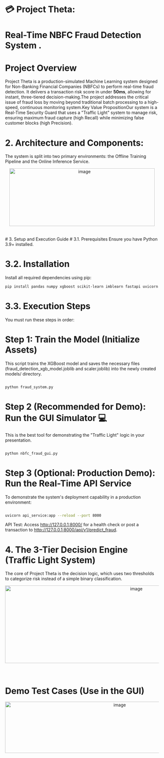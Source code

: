# 💳 Project Theta:

# Real-Time NBFC Fraud Detection System .

# Project Overview 
  Project Theta is a production-simulated Machine Learning system designed for Non-Banking Financial Companies (NBFCs) to perform real-time fraud detection. It delivers a transaction risk score in under $\mathbf{50ms}$, allowing for instant, three-tiered decision-making.The project addresses the critical issue of fraud loss by moving beyond traditional batch processing to a high-speed, continuous monitoring system.Key Value PropositionOur system is a Real-Time Security Guard that uses a "Traffic Light" system to manage risk, ensuring maximum fraud capture (high Recall) while minimizing false customer blocks (high Precision).

# 2. Architecture and Components: 
  The system is split into two primary environments: the Offline Training Pipeline and the Online Inference Service.
  <div  align="center" > 
 <img width="476" height="189" alt="image"src="https://github.com/user-attachments/assets/494631a3-743a-408b-80db-083027ed4648" /> </div>
<br>
<br> 
# 3. Setup and Execution Guide
# 3.1. Prerequisites
Ensure you have Python 3.9+ installed.

# 3.2. Installation
Install all required dependencies using pip:

```bash
pip install pandas numpy xgboost scikit-learn imblearn fastapi uvicorn pydantic joblib
```

# 3.3. Execution Steps
You must run these steps in order:

# Step 1: Train the Model (Initialize Assets)
This script trains the XGBoost model and saves the necessary files (fraud_detection_xgb_model.joblib and scaler.joblib) into the newly created models/ directory.

```Bash

python fraud_system.py
```
# Step 2 (Recommended for Demo): Run the GUI Simulator 💻
This is the best tool for demonstrating the "Traffic Light" logic in your presentation.

```Bash

python nbfc_fraud_gui.py
```
# Step 3 (Optional: Production Demo): Run the Real-Time API Service
To demonstrate the system's deployment capability in a production environment:

```Bash

uvicorn api_service:app --reload --port 8000
```
API Test: Access http://127.0.0.1:8000/ for a health check or post a transaction to http://127.0.0.1:8000/api/v1/predict_fraud.
<br>
# 4. The 3-Tier Decision Engine (Traffic Light System)
The core of Project Theta is the decision logic, which uses two thresholds to categorize risk instead of a simple binary classification.
<div align="center">
<img width="844" height="254" alt="image" src="https://github.com/user-attachments/assets/959f7041-7b87-47b6-b5f6-a1162f97454f" /> </div>
<br><br>

# Demo Test Cases (Use in the GUI)
<div align="center">
  <img width="735" height="168" alt="image" src="https://github.com/user-attachments/assets/1243e6b1-d19e-42e8-9798-fff10d3fe826" /> 
</div>

